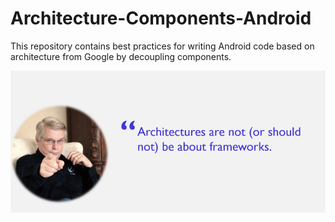 # Architecture-Components-Android
This repository contains best practices for writing Android code based on architecture from Google by decoupling components.


![Architecture Quotes By Uncle Bob](https://raw.githubusercontent.com/zidniryi/Architecture-Components-Android/master/images/quotes.png)
